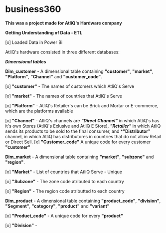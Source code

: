 # business360
**This was a project made for AtliQ's Hardware company**

**Getting Understanding of Data - ETL**

[x] Loaded Data in Power Bi

AtliQ's hardware consisted in three different databases:

 ***Dimensional tables***
  
**Dim_customer** - A dimensional table containing **"customer"**, **"market"**, **"Platform"**, **"Channel"** and **"customer_code"**.
  
  [x] **"customer"** - The names of customers which AtliQ's Serve
  
  [x] **"market"** - The names of countries that AtliQ's Serve
  
  [x] **"Platform"** - AtliQ's Retailer's can be Brick and Mortar or E-commerce, which are the platforms available
  
  [x] **"Channel"** - AtliQ's channels are ***"Direct Channel"*** in which AtliQ's has it's own Stores (AtliQ's Exlusive and AtliQ E Store), ***"Retailer"*** in which AtliQ sends its products to be sold to the final consumer, and ***"Distributor"** channel, in which AtliQ has distributores in countries that do not allow Retail or Direct Sell. 
  [x] **"Customer_code"** A unique code for every customer **"customer"**
  
**Dim_market** - A dimensional table containing **"market"**, **"subzone"** and **"region"**.

  [x] **"Market"** - List of countries that AtliQ Serve - Unique
  
  [x] **"Subzone"** - The zone code atributed to each country
  
  [x] **"Region"** - The region code atributted to each country
  
  
**Dim_product** - A dimensional table containing **"product_code"**, **"division"**, **"Segment"**, **"category"**, **"product"** and **"variant"**

[x] **"Product_code"** - A unique code for every **"product"**

[x] **"Division"** - 
